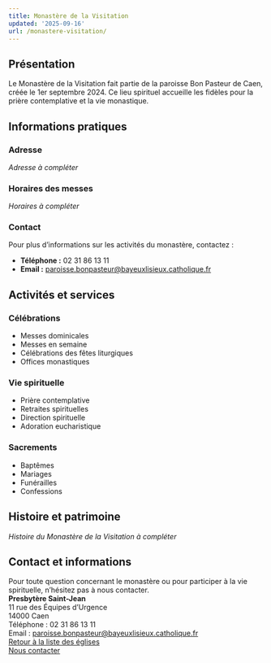```yaml
---
title: Monastère de la Visitation
updated: '2025-09-16'
url: /monastere-visitation/
---
```


## Présentation

Le Monastère de la Visitation fait partie de la paroisse Bon Pasteur de Caen, créée le 1er septembre 2024. Ce lieu spirituel accueille les fidèles pour la prière contemplative et la vie monastique.

## Informations pratiques

### Adresse

_Adresse à compléter_

### Horaires des messes

_Horaires à compléter_

### Contact

Pour plus d’informations sur les activités du monastère, contactez :

  * **Téléphone :** 02 31 86 13 11
  * **Email :** paroisse.bonpasteur@bayeuxlisieux.catholique.fr

## Activités et services

### Célébrations

  * Messes dominicales
  * Messes en semaine
  * Célébrations des fêtes liturgiques
  * Offices monastiques

### Vie spirituelle

  * Prière contemplative
  * Retraites spirituelles
  * Direction spirituelle
  * Adoration eucharistique

### Sacrements

  * Baptêmes
  * Mariages
  * Funérailles
  * Confessions

## Histoire et patrimoine

_Histoire du Monastère de la Visitation à compléter_

## Contact et informations

Pour toute question concernant le monastère ou pour participer à la vie spirituelle, n’hésitez pas à nous contacter.  
**Presbytère Saint-Jean**  
11 rue des Équipes d’Urgence  
14000 Caen  
Téléphone : 02 31 86 13 11  
Email : paroisse.bonpasteur@bayeuxlisieux.catholique.fr  
[Retour à la liste des églises](/Les-églises)  
[Nous contacter](/infos/contact)